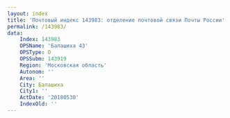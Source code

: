 ```yaml
---
layout: index
title: 'Почтовый индекс 143983: отделение почтовой связи Почты России'
permalink: /143983/
data:
    Index: 143983
    OPSName: 'Балашиха 43'
    OPSType: О
    OPSSubm: 143919
    Region: 'Московская область'
    Autonom: ''
    Area: ''
    City: Балашиха
    City1: ''
    ActDate: '20180530'
    IndexOld: ''
---
```

